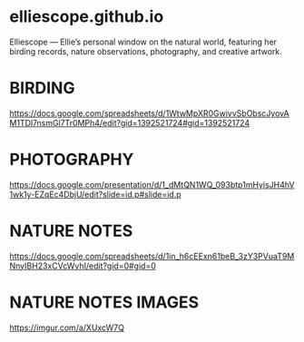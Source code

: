 # elliescope.github.io
Elliescope — Ellie’s personal window on the natural world, featuring her birding records, nature observations, photography, and creative artwork.

# BIRDING
https://docs.google.com/spreadsheets/d/1WtwMpXR0GwivvSbObscJyovAM1TDl7nsmGl7Tr0MPh4/edit?gid=1392521724#gid=1392521724

# PHOTOGRAPHY
https://docs.google.com/presentation/d/1_dMtQN1WQ_093btp1mHyisJH4hV1wk1y-EZqEc4DbjU/edit?slide=id.p#slide=id.p

# NATURE NOTES
https://docs.google.com/spreadsheets/d/1in_h6cEExn61beB_3zY3PVuaT9MNnyIBH23xCVcWyhI/edit?gid=0#gid=0

# NATURE NOTES IMAGES
https://imgur.com/a/XUxcW7Q


